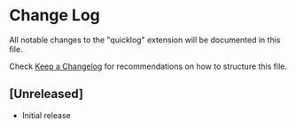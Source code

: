 # Change Log

All notable changes to the "quicklog" extension will be documented in this file.

Check [Keep a Changelog](http://keepachangelog.com/) for recommendations on how to structure this file.

## [Unreleased]

- Initial release